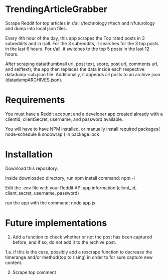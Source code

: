 # TrendingArticleGrabber
Scrape Reddit for top articles in r/all r/technology r/tech and r/futurology and dump into local json files.

Every 4th hour of the day, this app scrapes the Top rated posts in 3 subreddits and in r/all.
For the 3 subreddits, it searches for the 3 top posts in the last 6 hours.
For r/all, it switches to the top 5 posts in the last 12 hours.

After scraping data(thumbnail url, post text, score, post url, comments url, and selftext), the app then replaces the data inside each respective datadump-sub.json file. Additionally, it appends all posts to an archive json (datadumpARCHIVES.json). 

# Requirements

You must have a Reddit account and a developer app created already with a clientId, clientSecret, username, and password available.

You will have to have NPM installed, or manually install required packages( node-schedule & snoowrap ) in package.lock

# Installation

Download this repository.

Inside downloaded directory, run npm install command: npm -i

Edit the .env file with your Reddit API app information (client_id, client_secret, username, password)

run the app with the command: node app.js

# Future implementations

1. Add a function to check whether or not the post has been captured before, and if so, do not add it to the archive post.

1.a. if this is the case, possibly add a rescrape function to decrease the timerange and/or method(top to rising) in order to for sure capture new content.

2. Scrape top comment
